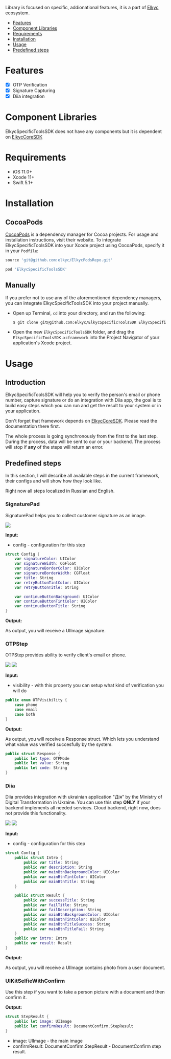 Library is focused on specific, addionational features, it is a part of [Elkyc](https://elkyc.com) ecosystem.

- [Features](#features)
- [Component Libraries](#component-libraries)
- [Requirements](#requirements)
- [Installation](#installation)
- [Usage](#usage)
- [Predefined steps](#predefined-steps)

# Features
- [x] OTP Verification
- [x] Signature Capturing
- [x] Diia integration

# Component Libraries
ElkycSpecificToolsSDK does not have any components but it is dependent on [ElkycCoreSDK](https://github.com/elkyc/ElkycCoreSDK)

# Requirements

- iOS 11.0+ 
- Xcode 11+
- Swift 5.1+

# Installation
## CocoaPods

[CocoaPods](https://cocoapods.org) is a dependency manager for Cocoa projects. For usage and installation instructions, visit their website. To integrate ElkycSpecificToolsSDK into your Xcode project using CocoaPods, specify it in your `Podfile`:

```ruby
source 'git@github.com:elkyc/ElkycPodsRepo.git'

pod 'ElkycSpecificToolsSDK'
```
## Manually

If you prefer not to use any of the aforementioned dependency managers, you can integrate ElkycSpecificToolsSDK into your project manually.

- Open up Terminal, `cd` into your directory, and run the following:

  ```bash
  $ git clone git@github.com:elkyc/ElkycSpecificToolsSDK ElkycSpecificToolsSDK
  ```
- Open the new `ElkycSpecificToolsSDK` folder, and drag the `ElkycSpecificToolsSDK.xcframework` into the Project Navigator of your application's Xcode project.


# Usage
## Introduction
ElkycSpecificToolsSDK will help you to verify the person's email or phone number, capture signature or do an integration with Diia app, the goal is to build easy steps which you can run and get the result to your system or in your application.

Don't forget that framework depends on [ElkycCoreSDK](https://github.com/elkyc/ElkycCoreSDK). Please read the documentation there first.

The whole process is going synchronously from the first to the last step. During the process, data will be sent to our or your backend. The process will stop if **any** of the steps will return an error.

## Predefined steps
In this section, I will describe all available steps in the current framework, their configs and will show how they look like. 

Right now all steps localized in Russian and English.

### SignaturePad
SignaturePad helps you to collect customer signature as an image.

![](https://github.com/elkyc/ElkycSpecificToolsSDK/blob/main/Images/SignaturePad.png?raw=true)

**Input:**

- config - configuration for this step

```swift
struct Config {
    var signatureColor: UIColor
    var signatureWidth: CGFloat
    var signatureBorderColor: UIColor
    var signatureBorderWidth: CGFloat
    var title: String
    var retryButtonTintColor: UIColor
    var retryButtonTitle: String

    var continueButtonBackground: UIColor
    var continueButtonTintColor: UIColor
    var continueButtonTitle: String
}
```

**Output:**

As output, you will receive a UIImage signature.

### OTPStep
OTPStep provides ability to verify client's email or phone.

![](https://github.com/elkyc/ElkycSpecificToolsSDK/blob/main/Images/Otp_Intro.png?raw=true)
![](https://github.com/elkyc/ElkycSpecificToolsSDK/blob/main/Images/Otp_verify.png?raw=true)

**Input:**

- visibility - with this property you can setup what kind of verification you will do

```swift
public enum OTPVisibility {
    case phone
    case email
    case both
}
```

**Output:**

As output, you will receive a Response struct. Which lets you understand what value was verified succesfully by the system.

```swift
public struct Response {
	public let type: OTPMode
	public let value: String
	public let code: String
}
```

### Diia
Diia provides integration with ukrainian application "Дія" by the Ministry of Digital Transformation in Ukraine. You can use this step **ONLY** if your backend implements all needed services. Cloud backend, right now, does not provide this functionality.

![](https://github.com/elkyc/ElkycSpecificToolsSDK/blob/main/Images/Diia_Intro.png?raw=true)
![](https://github.com/elkyc/ElkycSpecificToolsSDK/blob/main/Images/Diia_Result.png?raw=true)

**Input:**

- config - configuration for this step

```swift
struct Config {
    public struct Intro {
        public var title: String
        public var description: String
        public var mainBtnBackgroundColor: UIColor
        public var mainBtnTintColor: UIColor
        public var mainBtnTitle: String
    }

    public struct Result {
        public var successTitle: String
        public var failTitle: String
        public var failDescription: String
        public var mainBtnBackgroundColor: UIColor
        public var mainBtnTintColor: UIColor
        public var mainBtnTitleSuccess: String
        public var mainBtnTitleFail: String
    }
    public var intro: Intro
    public var result: Result
}
```

**Output:**

As output, you will receive a UIImage contains photo from a user document.

### UIKitSelfieWithConfirm
Use this step if you want to take a person picture with a document and then confirm it.

**Output:**

```swift
struct StepResult {
    public let image: UIImage
    public let confirmResult: DocumentConfirm.StepResult
}
```
- image: UIImage - the main image
- confirmResult: DocumentConfirm.StepResult - DocumentConfirm step result.

